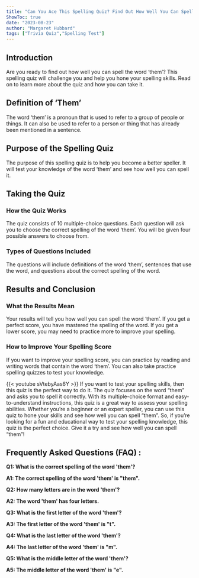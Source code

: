 ```yaml
---
title: "Can You Ace This Spelling Quiz? Find Out How Well You Can Spell 'Them'!"
ShowToc: true 
date: "2023-08-23"
author: "Margaret Hubbard" 
tags: ["Trivia Quiz","Spelling Test"]
---
```

## Introduction 

Are you ready to find out how well you can spell the word ‘them’? This spelling quiz will challenge you and help you hone your spelling skills. Read on to learn more about the quiz and how you can take it.

## Definition of ‘Them’

The word ‘them’ is a pronoun that is used to refer to a group of people or things. It can also be used to refer to a person or thing that has already been mentioned in a sentence.

## Purpose of the Spelling Quiz

The purpose of this spelling quiz is to help you become a better speller. It will test your knowledge of the word ‘them’ and see how well you can spell it.

## Taking the Quiz

### How the Quiz Works

The quiz consists of 10 multiple-choice questions. Each question will ask you to choose the correct spelling of the word ‘them’. You will be given four possible answers to choose from.

### Types of Questions Included

The questions will include definitions of the word ‘them’, sentences that use the word, and questions about the correct spelling of the word.

## Results and Conclusion

### What the Results Mean

Your results will tell you how well you can spell the word ‘them’. If you get a perfect score, you have mastered the spelling of the word. If you get a lower score, you may need to practice more to improve your spelling.

### How to Improve Your Spelling Score

If you want to improve your spelling score, you can practice by reading and writing words that contain the word ‘them’. You can also take practice spelling quizzes to test your knowledge.

{{< youtube sVtebyAas6Y >}} 
If you want to test your spelling skills, then this quiz is the perfect way to do it. The quiz focuses on the word “them” and asks you to spell it correctly. With its multiple-choice format and easy-to-understand instructions, this quiz is a great way to assess your spelling abilities. Whether you’re a beginner or an expert speller, you can use this quiz to hone your skills and see how well you can spell “them”. So, if you’re looking for a fun and educational way to test your spelling knowledge, this quiz is the perfect choice. Give it a try and see how well you can spell “them”!

## Frequently Asked Questions (FAQ) :
**Q1: What is the correct spelling of the word 'them'?**

**A1: The correct spelling of the word 'them' is "them".**

**Q2: How many letters are in the word 'them'?**

**A2: The word 'them' has four letters.**

**Q3: What is the first letter of the word 'them'?**

**A3: The first letter of the word 'them' is "t".**

**Q4: What is the last letter of the word 'them'?**

**A4: The last letter of the word 'them' is "m".**

**Q5: What is the middle letter of the word 'them'?**

**A5: The middle letter of the word 'them' is "e".**





